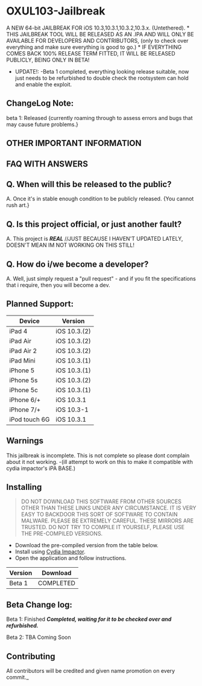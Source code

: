 # OXUL103-Jailbreak
A NEW 64-bit JAILBREAK FOR iOS 10.3,10.3.1,10.3.2,10.3.x. (Untethered).
*
THIS JAILBREAK TOOL WILL BE RELEASED AS AN .IPA AND WILL ONLY BE AVAILABLE FOR DEVELOPERS AND CONTRIBUTORS, (only to check over everything and make sure everything is good to go.)
*
IF EVERYTHING COMES BACK 100% RELEASE TERM FITTED, IT WILL BE RELEASED PUBLICLY, BEING ONLY IN BETA!

* UPDATE!: -Beta 1 completed, everything looking release suitable, now just needs to be refurbished to double check the rootsystem can hold and enable the exploit.
## ChangeLog Note: 
beta 1: Released {currently roaming through to assess errors and bugs that may cause future problems.}

## OTHER IMPORTANT INFORMATION ##

## FAQ WITH ANSWERS
## Q. When will this be released to the public?
A. Once it's in stable enough condition to be publicly released. {You cannot rush art.}

## Q. Is this project official, or just another fault?
A. This project is _**REAL**_ //JUST BECAUSE I HAVEN'T UPDATED LATELY, DOESN'T MEAN IM NOT WORKING ON THIS STILL!

## Q. How do i/we become a developer?
A. Well, just simply request a "pull request" - and if you fit the specifications that i require, then you will become a dev.

## Planned Support:

| Device | Version |
|---------|----------|
| iPad 4  | iOS 10.3.(2) |
| iPad Air | iOS 10.3.(2) |
| iPad Air 2  | iOS 10.3.(2)|
| iPad Mini | iOS 10.3.(1) |
| iPhone 5  | iOS 10.3.(1) |
| iPhone 5s  | iOS 10.3.(2) |
| iPhone 5c| iOS 10.3.(1) |
| iPhone 6/+ | iOS 10.3.1 |
| iPhone 7/+ | iOS 10.3-1 |
| iPod touch 6G | iOS 10.3.1 | Update Note: iPod Touch 6G now only works with beta 1 on iOS 10.3.1 only for now.

## Warnings

This jailbreak is incomplete. This is not complete so please dont complain about it not working. -(ill attempt to work on this to make it compatible with cydia impactor's iPA BASE.)

## Installing

> DO NOT DOWNLOAD THIS SOFTWARE FROM OTHER SOURCES OTHER THAN THESE LINKS UNDER ANY CIRCUMSTANCE. IT IS VERY EASY TO BACKDOOR THIS SORT OF SOFTWARE TO CONTAIN MALWARE. PLEASE BE EXTREMELY CAREFUL. THESE MIRRORS ARE TRUSTED. DO NOT TRY TO COMPILE IT YOURSELF, PLEASE USE THE PRE-COMPILED VERSIONS.

* Download the pre-compiled version from the table below.
* Install using [Cydia Impactor](http://www.cydiaimpactor.com/).
* Open the application and follow instructions.

| Version | Download |
|---------|----------|
| Beta 1  | COMPLETED|

## Beta Change log:

Beta 1: Finished **_Completed, waiting for it to be checked over and refurbished._**

Beta 2: TBA Coming Soon

## Contributing
All contributors will be credited and given name promotion on every commit._
